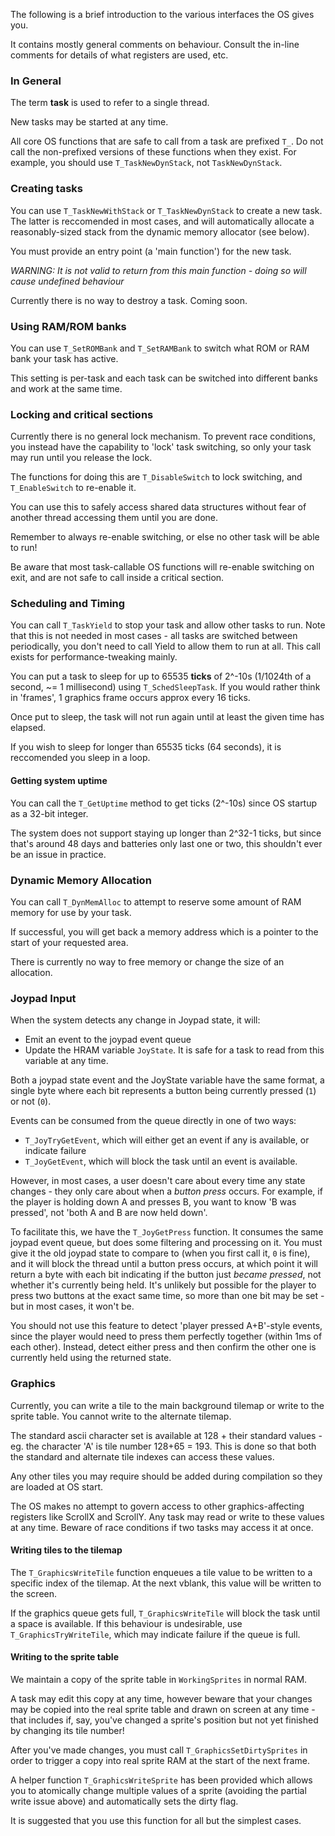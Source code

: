 
The following is a brief introduction to the various interfaces the OS gives you.

It contains mostly general comments on behaviour. Consult the in-line comments for
details of what registers are used, etc.

### In General

The term **task** is used to refer to a single thread.

New tasks may be started at any time.

All core OS functions that are safe to call from a task are prefixed `T_`.
Do not call the non-prefixed versions of these functions when they exist.
For example, you should use `T_TaskNewDynStack`, not `TaskNewDynStack`.

### Creating tasks

You can use `T_TaskNewWithStack` or `T_TaskNewDynStack` to create a new task.
The latter is reccomended in most cases, and will automatically allocate a reasonably-sized stack
from the dynamic memory allocator (see below).

You must provide an entry point (a 'main function') for the new task.

*WARNING: It is not valid to return from this main function - doing so will cause undefined behaviour*

Currently there is no way to destroy a task. Coming soon.

### Using RAM/ROM banks

You can use `T_SetROMBank` and `T_SetRAMBank` to switch what ROM or RAM bank your task has active.

This setting is per-task and each task can be switched into different banks and work at the same time.

### Locking and critical sections

Currently there is no general lock mechanism. To prevent race conditions, you instead have the
capability to 'lock' task switching, so only your task may run until you release the lock.

The functions for doing this are `T_DisableSwitch` to lock switching, and `T_EnableSwitch` to re-enable it.

You can use this to safely access shared data structures without fear of another thread
accessing them until you are done.

Remember to always re-enable switching, or else no other task will be able to run!

Be aware that most task-callable OS functions will re-enable switching on exit, and are not
safe to call inside a critical section.

### Scheduling and Timing

You can call `T_TaskYield` to stop your task and allow other tasks to run.
Note that this is not needed in most cases - all tasks are switched between periodically,
you don't need to call Yield to allow them to run at all. This call exists for performance-tweaking
mainly.

You can put a task to sleep for up to 65535 **ticks** of 2^-10s (1/1024th of a second, ~= 1 millisecond)
using `T_SchedSleepTask`. If you would rather think in 'frames', 1 graphics frame occurs approx every 16 ticks.

Once put to sleep, the task will not run again until at least the given time has elapsed.

If you wish to sleep for longer than 65535 ticks (64 seconds), it is reccomended you sleep in a loop.

#### Getting system uptime

You can call the `T_GetUptime` method to get ticks (2^-10s) since OS startup as a 32-bit integer.

The system does not support staying up longer than 2^32-1 ticks, but since that's around 48 days
and batteries only last one or two, this shouldn't ever be an issue in practice.

### Dynamic Memory Allocation

You can call `T_DynMemAlloc` to attempt to reserve some amount of RAM memory for use by your task.

If successful, you will get back a memory address which is a pointer to the start of your
requested area.

There is currently no way to free memory or change the size of an allocation.

### Joypad Input

When the system detects any change in Joypad state, it will:

- Emit an event to the joypad event queue
- Update the HRAM variable `JoyState`. It is safe for a task to read from this variable at any time.

Both a joypad state event and the JoyState variable have the same format, a single byte where
each bit represents a button being currently pressed (`1`) or not (`0`).

Events can be consumed from the queue directly in one of two ways:

- `T_JoyTryGetEvent`, which will either get an event if any is available, or indicate failure
- `T_JoyGetEvent`, which will block the task until an event is available.

However, in most cases, a user doesn't care about every time any state changes - they only care
about when a *button press* occurs. For example, if the player is holding down A and presses B,
you want to know 'B was pressed', not 'both A and B are now held down'.

To facilitate this, we have the `T_JoyGetPress` function. It consumes the same joypad event queue,
but does some filtering and processing on it. You must give it the old joypad state to compare to
(when you first call it, `0` is fine), and it will block the thread until a button press occurs,
at which point it will return a byte with each bit indicating if the button just *became pressed*,
not whether it's currently being held. It's unlikely but possible for the player to press two buttons
at the exact same time, so more than one bit may be set - but in most cases, it won't be.

You should not use this feature to detect 'player pressed A+B'-style events, since the player would
need to press them perfectly together (within 1ms of each other). Instead, detect either press
and then confirm the other one is currently held using the returned state.

### Graphics

Currently, you can write a tile to the main background tilemap or write to the sprite table.
You cannot write to the alternate tilemap.

The standard ascii character set is available at 128 + their standard values - eg. the character 'A'
is tile number 128+65 = 193. This is done so that both the standard and alternate tile indexes
can access these values.

Any other tiles you may require should be added during compilation so they are loaded at OS start.

The OS makes no attempt to govern access to other graphics-affecting registers like ScrollX and ScrollY.
Any task may read or write to these values at any time. Beware of race conditions if two tasks may
access it at once.

#### Writing tiles to the tilemap

The `T_GraphicsWriteTile` function enqueues a tile value to be written to a specific index
of the tilemap. At the next vblank, this value will be written to the screen.

If the graphics queue gets full, `T_GraphicsWriteTile` will block the task until a space is available.
If this behaviour is undesirable, use `T_GraphicsTryWriteTile`, which may indicate failure if the queue
is full.

#### Writing to the sprite table

We maintain a copy of the sprite table in `WorkingSprites` in normal RAM.

A task may edit this copy at any time, however beware that your changes may be copied into
the real sprite table and drawn on screen at any time - that includes if, say, you've changed a sprite's
position but not yet finished by changing its tile number!

After you've made changes, you must call `T_GraphicsSetDirtySprites` in order to trigger a copy
into real sprite RAM at the start of the next frame.

A helper function `T_GraphicsWriteSprite` has been provided which allows you to atomically change
multiple values of a sprite (avoiding the partial write issue above) and automatically sets the dirty flag.

It is suggested that you use this function for all but the simplest cases.
